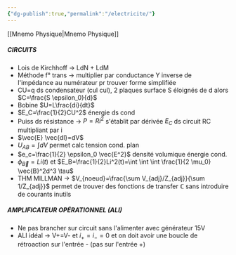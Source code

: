 ```yaml
---
{"dg-publish":true,"permalink":"/electricite/"}
---
```



[[Mnemo Physique\|Mnemo Physique]] 
##### CIRCUITS
- Lois de Kirchhoff -> LdN + LdM
- Méthode f° trans -> multiplier par conductance Y inverse de l'impédance au numérateur pr trouver forme simplifiée
- CU=q ds condensateur (cul cul), 2 plaques surface S éloignés de d alors $C=\frac{S \epsilon_0}{d}$
- Bobine $U=L\frac{di}{dt}$
- $E_C=\frac{1}{2}CU^2$ énergie ds cond
- Puiss ds résistance -> $P=Ri^2$ s'établit par dérivée $E_C$ ds circuit RC multipliant par i
- $\vec{E} \vec{dl}=dV$
- $U_{AB}=\int{dV}$ permet calc tension cond. plan
- $e_c=\frac{1}{2} \epsilon_0 \vec{E^2}$ densité volumique énergie cond.
- $\phi_\vec{B}=Li(t)$ et $E_B=\frac{1}{2}Li^2(t)=\int \int \int \frac{1}{2 \mu_0} \vec{B}^2d^3 \tau$ 
- THM MILLMAN -> $V_{noeud}=\frac{\sum V_{adj}/Z_{adj}}{\sum 1/Z_{adj}}$ permet de trouver des fonctions de transfer $\mathbb{C}$ sans introduire de courants inutils 
##### AMPLIFICATEUR OPÉRATIONNEL (ALI)
- Ne pas brancher sur circuit sans l'alimenter avec générateur 15V
- ALI idéal -> V+=V- et $i_+=i_-=0$ et on doit avoir une boucle de rétroaction sur l'entrée - (pas sur l'entrée +)